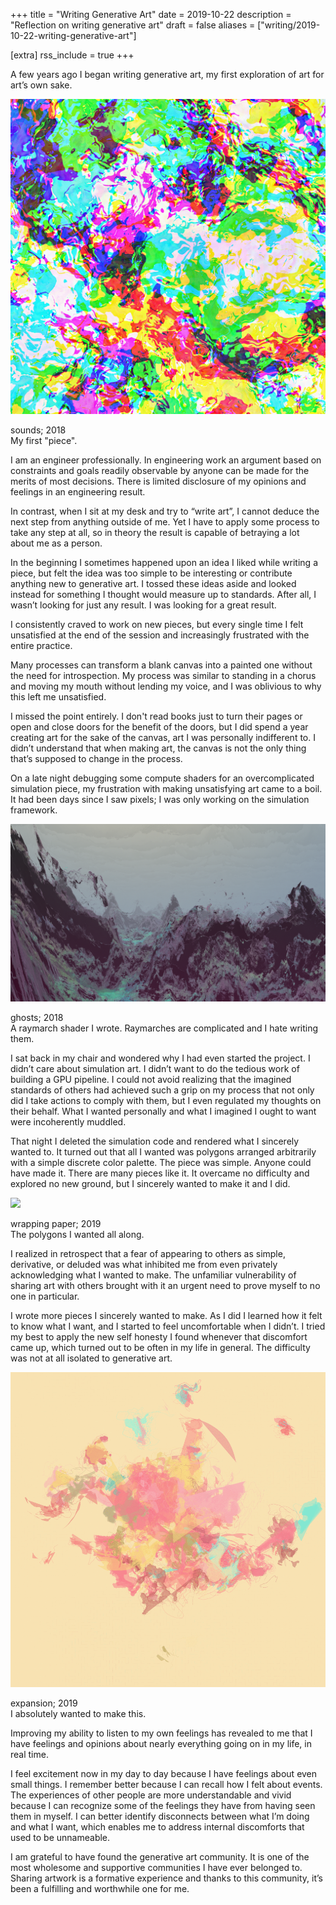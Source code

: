 +++
title = "Writing Generative Art"
date = 2019-10-22
description = "Reflection on writing generative art"
draft = false
aliases = ["writing/2019-10-22-writing-generative-art"]

[extra]
rss_include = true
+++

A few years ago I began writing generative art, my first exploration of art for art’s own sake.

![](/assets/e2rsMVb.gif)
<p class="caption">sounds; 2018<br/>
My first "piece".</p>

I am an engineer professionally. In engineering work an argument based on constraints and goals readily observable by anyone can be made for the merits of most decisions. There is limited disclosure of my opinions and feelings in an engineering result.

In contrast, when I sit at my desk and try to “write art”, I cannot deduce the next step from anything outside of me. Yet I have to apply some process to take any step at all, so in theory the result is capable of betraying a lot about me as a person.

In the beginning I sometimes happened upon an idea I liked while writing a piece, but felt the idea was too simple to be interesting or contribute anything new to generative art. I tossed these ideas aside and looked instead for something I thought would measure up to standards. After all, I wasn’t looking for just any result. I was looking for a great result.

I consistently craved to work on new pieces, but every single time I felt unsatisfied at the end of the session and increasingly frustrated with the entire practice.

Many processes can transform a blank canvas into a painted one without the need for introspection. My process was similar to standing in a chorus and moving my mouth without lending my voice, and I was oblivious to why this left me unsatisfied.

I missed the point entirely. I don't read books just to turn their pages or open and close doors for the benefit of the doors, but I did spend a year creating art for the sake of the canvas, art I was personally indifferent to. I didn’t understand that when making art, the canvas is not the only thing that’s supposed to change in the process.

On a late night debugging some compute shaders for an overcomplicated simulation piece, my
frustration with making unsatisfying art came to a boil. It had been days since I saw pixels;
I was only working on the simulation framework.

![](/assets/AfsM0wW.gif)
<p class="caption">ghosts; 2018<br/>
A raymarch shader I wrote. Raymarches are complicated and I hate writing them.</p>

I sat back in my chair and wondered why I had even started the project. I didn’t care about
simulation art. I didn’t want to do the tedious work of building a GPU pipeline. I could not avoid
realizing that the imagined standards of others had achieved such a grip on my process that not only
did I take actions to comply with them, but I even regulated my thoughts on their behalf. What I
wanted personally and what I imagined I ought to want were incoherently muddled.

That night I deleted the simulation code and rendered what I sincerely wanted to. It turned out that all I wanted was polygons arranged arbitrarily with a simple discrete color palette. The piece was simple. Anyone could have made it. There are many pieces like it. It overcame no difficulty and explored no new ground, but I sincerely wanted to make it and I did.

![](https://i.redd.it/msmxto06tzo21.jpg)
<p class="caption">wrapping paper; 2019<br/>
The polygons I wanted all along.</p>

I realized in retrospect that a fear of appearing to others as simple, derivative, or deluded was what inhibited me from even privately acknowledging what I wanted to make. The unfamiliar vulnerability of sharing art with others brought with it an urgent need to prove myself to no one in particular.

I wrote more pieces I sincerely wanted to make. As I did I learned how it felt to know what I want, and I started to feel uncomfortable when I didn’t. I tried my best to apply the new self honesty I found whenever that discomfort came up, which turned out to be often in my life in general. The difficulty was not at all isolated to generative art.

![](/assets/NQSHjw3.gif)
<p class="caption">expansion; 2019<br/>
I absolutely wanted to make this.</p>

Improving my ability to listen to my own feelings has revealed to me that I have feelings and opinions about nearly everything going on in my life, in real time.

I feel excitement now in my day to day because I have feelings about even small things. I remember better because I can recall how I felt about events. The experiences of other people are more understandable and vivid because I can recognize some of the feelings they have from having seen them in myself. I can better identify disconnects between what I’m doing and what I want, which enables me to address internal discomforts that used to be unnameable.

I am grateful to have found the generative art community. It is one of the most wholesome and supportive communities I have ever belonged to. Sharing artwork is a formative experience and thanks to this community, it’s been a fulfilling and worthwhile one for me.
